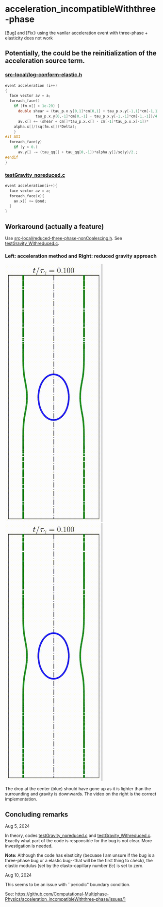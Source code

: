 # acceleration_incompatibleWiththree-phase
 [Bug] and [Fix]: using the vanilar acceleration event with three-phase + elasticity does not work



## Potentially, the could be the reinitialization of the acceleration source term. 

### [src-local/log-conform-elastic.h](src-local/log-conform-elastic.h)

```c
event acceleration (i++)
{
  face vector av = a;
  foreach_face()
    if (fm.x[] > 1e-20) {
      double shear = (tau_p.x.y[0,1]*cm[0,1] + tau_p.x.y[-1,1]*cm[-1,1] -
		      tau_p.x.y[0,-1]*cm[0,-1] - tau_p.x.y[-1,-1]*cm[-1,-1])/4.;
      av.x[] += (shear + cm[]*tau_p.x.x[] - cm[-1]*tau_p.x.x[-1])*
	alpha.x[]/(sq(fm.x[])*Delta);
    }
#if AXI
  foreach_face(y)
    if (y > 0.)
      av.y[] -= (tau_qq[] + tau_qq[0,-1])*alpha.y[]/sq(y)/2.;
#endif
}
```

### [testGravity_noreduced.c](testGravity_noreduced.c)

```c
event acceleration(i++){
  face vector av = a;
  foreach_face(x){
    av.x[] += Bond;
  }
}
```

## Workaround (actually a feature)

Use [src-local/reduced-three-phase-nonCoalescing.h](src-local/reduced-three-phase-nonCoalescing.h). See [testGravity_Withreduced.c](testGravity_Withreduced.c).


### Left: acceleration method and Right: reduced gravity approach

![acceleration method](Video_Noreduced.gif)
![reduced gravity approach](Video_Withreduced.gif)

The drop at the center (blue) should have gone up as it is lighter than the surrounding and gravity is downwards. The video on the right is the correct implementation.

## Concluding remarks

Aug 5, 2024

In theory, codes [testGravity_noreduced.c](testGravity_noreduced.c) and [testGravity_Withreduced.c](testGravity_Withreduced.c). Exactly what part of the code is responsible for the bug is not clear. More investigation is needed.

**Note:** Although the code has elasticity (becuase I am unsure if the bug is a three-phase bug or a elastic bug--that will be the first thing to check), the elastic modulus (set by the elasto-capillary number $Ec$) is set to zero.

Aug 10, 2024

This seems to be an issue with ``periodic" boundary condition. 

See: https://github.com/Computational-Multiphase-Physics/acceleration_incompatibleWiththree-phase/issues/1
